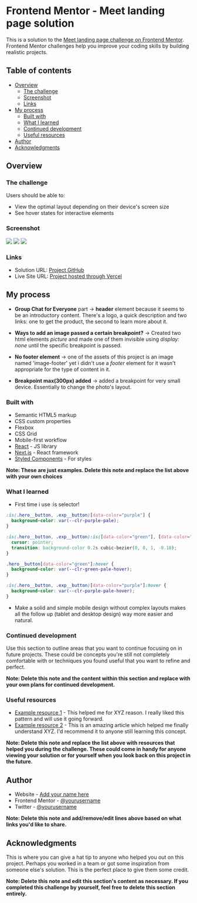 # Frontend Mentor - Meet landing page solution

This is a solution to the [Meet landing page challenge on Frontend Mentor](https://www.frontendmentor.io/challenges/meet-landing-page-rbTDS6OUR). Frontend Mentor challenges help you improve your coding skills by building realistic projects.

## Table of contents

- [Overview](#overview)
  - [The challenge](#the-challenge)
  - [Screenshot](#screenshot)
  - [Links](#links)
- [My process](#my-process)
  - [Built with](#built-with)
  - [What I learned](#what-i-learned)
  - [Continued development](#continued-development)
  - [Useful resources](#useful-resources)
- [Author](#author)
- [Acknowledgments](#acknowledgments)

## Overview

### The challenge

Users should be able to:

- View the optimal layout depending on their device's screen size
- See hover states for interactive elements

### Screenshot

![](./screenshots/meet-landing-page-desktop.png)
![](./screenshots/meet-landing-page-tablet.png)
![](./screenshots/meet-landing-page-mobile.png)

### Links

- Solution URL: [Project GitHub](https://github.com/joanFaseDev/frontendmentor/tree/master/meet-landing-page)
- Live Site URL: [Project hosted through Vercel](https://meet-landing-page-pi.vercel.app/)

## My process

- **Group Chat for Everyone** part -> **header** element because it seems to be an introductory content. There's a logo, a quick description and two links: one to get the product, the second to learn more about it.

- **Ways to add an image passed a certain breakpoint?** -> Created two html elements _picture_ and made one of them invisible using _display: none_ until the specific breakpoint is passed.

- **No footer element** -> one of the assets of this project is an image named 'image-footer' yet i didn't use a _footer_ element for it wasn't appropriate for the type of content in it.

- **Breakpoint max(300px) added** -> added a breakpoint for very small device. Essentially to change the photo's layout.

### Built with

- Semantic HTML5 markup
- CSS custom properties
- Flexbox
- CSS Grid
- Mobile-first workflow
- [React](https://reactjs.org/) - JS library
- [Next.js](https://nextjs.org/) - React framework
- [Styled Components](https://styled-components.com/) - For styles

**Note: These are just examples. Delete this note and replace the list above with your own choices**

### What I learned

- First time i use :is selector!

```css
:is(.hero__button, .exp__button)[data-color="purple"] {
  background-color: var(--clr-purple-pale);
}

:is(.hero__button, .exp__button):is([data-color="green"], [data-color="purple"]) {
  cursor: pointer;
  transition: background-color 0.2s cubic-bezier(0, 0, 1, -0.18);
}

.hero__button[data-color="green"]:hover {
  background-color: var(--clr-green-pale-hover);
}

:is(.hero__button, .exp__button)[data-color="purple"]:hover {
  background-color: var(--clr-purple-pale-hover);
}
```

- Make a solid and simple mobile design without complex layouts makes all the follow up (tablet and desktop design) way more easier and natural.

### Continued development

Use this section to outline areas that you want to continue focusing on in future projects. These could be concepts you're still not completely comfortable with or techniques you found useful that you want to refine and perfect.

**Note: Delete this note and the content within this section and replace with your own plans for continued development.**

### Useful resources

- [Example resource 1](https://www.example.com) - This helped me for XYZ reason. I really liked this pattern and will use it going forward.
- [Example resource 2](https://www.example.com) - This is an amazing article which helped me finally understand XYZ. I'd recommend it to anyone still learning this concept.

**Note: Delete this note and replace the list above with resources that helped you during the challenge. These could come in handy for anyone viewing your solution or for yourself when you look back on this project in the future.**

## Author

- Website - [Add your name here](https://www.your-site.com)
- Frontend Mentor - [@yourusername](https://www.frontendmentor.io/profile/yourusername)
- Twitter - [@yourusername](https://www.twitter.com/yourusername)

**Note: Delete this note and add/remove/edit lines above based on what links you'd like to share.**

## Acknowledgments

This is where you can give a hat tip to anyone who helped you out on this project. Perhaps you worked in a team or got some inspiration from someone else's solution. This is the perfect place to give them some credit.

**Note: Delete this note and edit this section's content as necessary. If you completed this challenge by yourself, feel free to delete this section entirely.**
